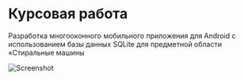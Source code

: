 # Курсовая работа
Разработка многооконного мобильного приложения для
Android с использованием базы данных SQLite для предметной области «Стиральные машины

![Screenshot](Screenshot.png)
